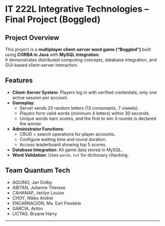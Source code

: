 # IT 222L Integrative Technologies – Final Project (Boggled)

## Project Overview
This project is a **multiplayer client-server word game (“Boggled”)** built using **CORBA in Java** with **MySQL integration**.  
It demonstrates distributed computing concepts, database integration, and GUI-based client-server interaction.

## Features
- **Client-Server System**: Players log in with verified credentials; only one active session per account.  
- **Gameplay**:  
  - Server sends 20 random letters (13 consonants, 7 vowels).  
  - Players form valid words (minimum 4 letters) within 30 seconds.  
  - Unique words earn scores, and the first to win 3 rounds is declared the winner.  
- **Administrator Functions**:  
  - CRUD + search operations for player accounts.  
  - Configure waiting time and round duration.  
  - Access leaderboard showing top 5 scores.  
- **Database Integration**: All game data stored in MySQL.  
- **Word Validation**: Uses `words.txt` for dictionary checking.   

## Team Quantum Tech
- AQUINO, Jan Dolby
- ABITAN, Julianne Therese
- CAHANAP, Jerilyn Louise
- CHOY, Nikko Andrei
- ENCARNACION, Ma. Earl Freskkie
- GARCIA, Anton
- LICTAG, Bryane Harry
---
